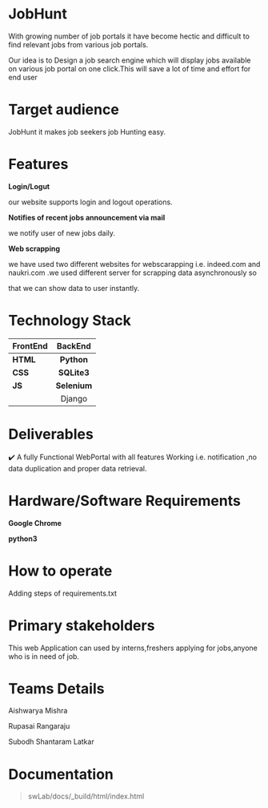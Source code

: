 # JobHunt

With growing number of job portals it have become hectic and difficult to find relevant jobs from various job portals.

Our idea is to Design a job search engine which will display jobs available on various job portal on one click.This will save a lot of time and effort for end user

# Target audience

JobHunt it makes job seekers job Hunting easy.

# Features 

**Login/Logut**

our website supports login and logout operations.

**Notifies of recent jobs announcement via mail**

we notify user of new jobs daily.

**Web scrapping**

we have used two different websites for webscarapping i.e. indeed.com and naukri.com .we  used different server for scrapping data asynchronously so

that we can show data to user instantly.


# Technology Stack
| FrontEnd | BackEnd | 
|-----------|:-----------:| 
|**HTML**            |**Python**           |
|**CSS**            |**SQLite3**          |
 |**JS**|**Selenium**|
 ||Django|

# Deliverables

:heavy_check_mark:   A fully Functional WebPortal with all features Working i.e. notification ,no data duplication and proper data retrieval.

# Hardware/Software Requirements



**Google Chrome**

**python3**

#  How to operate
Adding steps of requirements.txt

# Primary stakeholders

This web Application can used by interns,freshers applying for jobs,anyone who is in need of job.

# Teams Details

Aishwarya Mishra

Rupasai Rangaraju

Subodh Shantaram Latkar

# Documentation
>swLab/docs/_build/html/index.html
